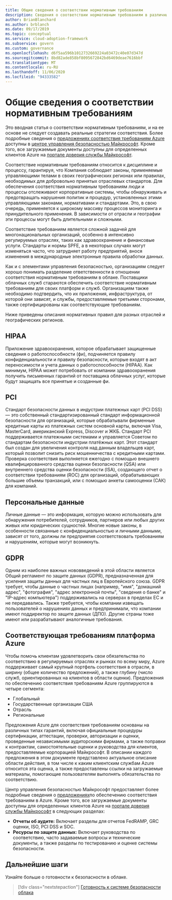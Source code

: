 ```yaml
---
title: Общие сведения о соответствии нормативным требованиям
description: Сведения о соответствии нормативным требованиям в различных отраслях и географических регионах, которые могут повлиять на управление облаком.
author: BrianBlanchard
ms.author: brblanch
ms.date: 09/17/2019
ms.topic: conceptual
ms.service: cloud-adoption-framework
ms.subservice: govern
ms.custom: governance
ms.openlocfilehash: d6f5aa596b1012732669224a03472c40e07d347d
ms.sourcegitcommit: 8bd82ade858bf8095672842bd6469deae7616bbf
ms.translationtype: MT
ms.contentlocale: ru-RU
ms.lasthandoff: 11/06/2020
ms.locfileid: "94333582"
---
```

# <a name="introduction-to-regulatory-compliance"></a>Общие сведения о соответствии нормативным требованиям

Это вводная статья о соответствии нормативным требованиям, и на ее основе не следует создавать реальные стратегии соответствия. Более подробные сведения о [предложениях соответствия требованиям Azure](/microsoft-365/compliance/offering-home) доступны в [центре управления безопасностью Майкрософт](https://www.microsoft.com/trust-center). Кроме того, все загружаемые документы доступны для определенных клиентов Azure на [портале доверия службы Майкрософт](https://servicetrust.microsoft.com).

Соответствие нормативным требованиям относится к дисциплине и процессу, гарантируя, что Компания соблюдает законы, применяемые управляющими телами в своих географических регионах или правилах, необходимых для добровольно принятых отраслевых стандартов. Для обеспечения соответствия нормативным требованиям люди и процессы отслеживают корпоративные системы, чтобы обнаруживать и предотвращать нарушения политик и процедур, установленных этими управляющими законами, нормативами и стандартами. Это, в свою очередь, применяется к широкому массиву процессов мониторинга и принудительного применения. В зависимости от отрасли и географии эти процессы могут быть длительными и сложными.

Соответствие требованиям является сложной задачей для многонациональных организаций, особенно в интенсивно регулируемых отраслях, таких как здравоохранение и финансовые услуги. Стандарты и нормы SPFE, а в некоторых случаях могут изменяться часто, что затрудняет работу предприятий, внося изменения в международные электронные правила обработки данных.

Как и с элементами управления безопасностью, организациям следует хорошо понимать разделение ответственности в отношении соответствия нормативным требованиям в облаке. Поставщики облачных служб стараются обеспечить соответствие нормативным требованиям для своих платформ и служб. Организациям также необходимо подтвердить, что их приложения, инфраструктура, от которой они зависят, и службы, предоставляемые третьими сторонами, также сертифицированы как соответствующие требованиям.

Ниже приведены описания нормативных правил для разных отраслей и географических регионов.

<!-- docutune:casing PHI "Health Information Portability and Accountability Act" -->

## <a name="hipaa"></a>HIPAA

Приложение здравоохранения, которое обрабатывает защищенные сведения о работоспособности (фи), подчиняется правилу конфиденциальности и правилу безопасности, которые входят в акт переносимости и учета данных о работоспособности (HIPAA). Как минимум, HIPAA может потребовать от компании здравоохранения получить письменных гарантий от поставщика облачных услуг, которые будут защищать все принятые и созданные фи.

<!-- docutune:ignore Discover -->
<!-- cSpell:ignore Visa Mastercard -->

## <a name="pci"></a>PCI

Стандарт безопасности данных в индустрии платежных карт (PCI DSS) — это собственный стандартизированный стандарт информационной безопасности для организаций, которые обрабатывали фирменные кредитные карты из платежных систем основной карты, включая Visa, MasterCard, американский Express, Discover и ЖКБ. Стандарт PCI поддерживается платежными системами и управляется Советом по стандартам безопасности индустрии платёжных карт. Этот стандарт был создан для увеличения контроля над данным владельцев карт, который позволит снизить риск мошенничества с кредитными картами. Проверка соответствия выполняется ежегодно с помощью внешнего квалифицированного средства оценки безопасности (QSA) или внутреннего средства оценки безопасности (ISA), создающего отчет о соответствии требованиям (ROC) для организаций, обрабатывающих большие объемы транзакций, или с помощью анкеты самооценки (САК) для компаний.

## <a name="personal-data"></a>Персональные данные

Личные данные — это информация, которую можно использовать для обнаружения потребителей, сотрудников, партнеров или любых других живых или юридических сущностей. Многие новые законы, в особенности связанные с конфиденциальностью и личными данными, зависят от того, должны ли предприятия соответствовать требованиям и нарушениям, которые могут возникнуть.

## <a name="gdpr"></a>GDPR

Одним из наиболее важных нововведений в этой области является Общий регламент по защите данных (GDPR), предназначенная для усиления защиты данных для частных лиц в Европейского союза. GDPR требует, чтобы данные о частных лицах (например, "имя", "домашний адрес", "фотография", "адрес электронной почты", "сведения о банке" и "IP-адрес компьютера") поддерживались на серверах в пределах ЕС и не передавались. Также требуется, чтобы компании извещать пользователей о нарушениях данных и предпринимали, что компании имеют поддиректор по защите данных (ДПО). Другие страны тоже имеют или разрабатывают аналогичные требования.

## <a name="compliant-foundation-in-azure"></a>Соответствующая требованиям платформа Azure

Чтобы помочь клиентам удовлетворить свои обязательства по соответствию в регулируемых отраслях и рынках по всему миру, Azure поддерживает самый крупный портфель соответствия в отрасли, в ширину (общее количество предложений), а также глубину (число служб, ориентированных на клиентов в области оценки). Предложения по обеспечению соответствия требованиям Azure группируются в четыре сегмента:

- Глобальный
- Государственные организации США
- Отрасль
- Региональные

Предложения Azure для соответствия требованиям основаны на различных типах гарантий, включая официальные процедуры сертификации, аттестации, проверки, авторизации и оценки, проведенные независимыми аудиторскими фирмами, а также поправки к контрактам, самостоятельные оценки и руководства для клиентов, предоставляемые корпорацией Майкрософт. В описании каждого предложения в этом документе представлено актуальное описание области действия, в том числе к каким клиентским службам Azure относится эта оценка, а также предоставлены ссылки на загружаемые материалы, помогающие пользователям выполнять обязательства по соответствию.

Центр управления безопасностью Майкрософт предоставляет более подробные сведения о [предложениях](https://www.microsoft.com/trust-center/compliance/compliance-overview)по обеспечению соответствия требованиям в Azure. Кроме того, все загружаемые документы доступны для определенных клиентов Azure на [портале доверия службы Майкрософт](https://servicetrust.microsoft.com) в следующих разделах:

- **Отчеты об аудите:** Включает разделы для отчетов FedRAMP, GRC оценки, ISO, PCI DSS и SOC.
- **Ресурсы по защите данных:** Включает руководства по соответствию, часто задаваемые вопросы и технические документы, а также разделы по тестированию и оценке системы безопасности.

## <a name="next-steps"></a>Дальнейшие шаги

Узнайте больше о готовности к безопасности в облаке.

> [!div class="nextstepaction"]
> [Готовность к системе безопасности облака](./cloud-security-readiness.md)
